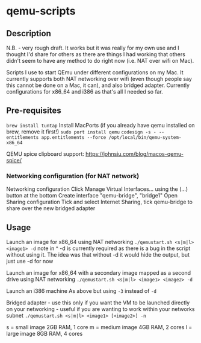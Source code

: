 # qemu-scripts

## Description

N.B. - very rough draft. It works but it was really for my own use and I thought I'd share for others as there are things I had working that others didn't seem to have any method to do right now (i.e. NAT over wifi on Mac).

Scripts I use to start QEmu under different configurations on my Mac. It currently supports both NAT networking over wifi (even though people say this cannot be done on a Mac, it can), and also bridged adapter. Currently configurations for x86_64 and i386 as that's all I needed so far.

## Pre-requisites

``brew install tuntap``
Install MacPorts (if you already have qemu installed on brew, remove it first!)
``sudo port install qemu``
``codesign -s - --entitlements app.entitlements --force /opt/local/bin/qemu-system-x86_64``

QEMU spice clipboard support:
https://johnsiu.com/blog/macos-qemu-spice/

### Networking configuration (for NAT network)

Networking configuration
Click Manage Virtual Interfaces... using the (...) button at the bottom
Create interface "qemu-bridge", "bridge1"
Open Sharing configuration
Tick and select Internet Sharing, tick qemu-bridge to share over the new bridged adapter

## Usage

Launch an image for x86_64 using NAT networking
``./qemustart.sh <s|m|l> <image1> -d``
note in ^ -d is currently required as there is a bug in the script without using it. The idea was that without -d it would hide the output, but just use -d for now

Launch an image for x86_64 with a secondary image mapped as a second drive using NAT networking
``./qemustart.sh <s|m|l> <image1> <image2> -d``

Launch an i386 machine
As above but using ``-3`` instead of ``-d``

Bridged adapter - use this only if you want the VM to be launched directly on your networking - useful if you are wanting to work within your networks subnet
``./qemustart.sh <s|m|l> <image1> [<image2>] -n``

s = small image 2GB RAM, 1 core
m = medium image 4GB RAM, 2 cores
l = large image 8GB RAM, 4 cores
